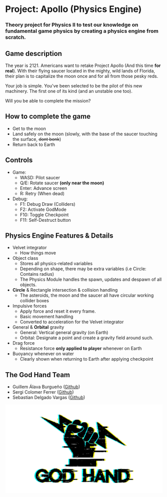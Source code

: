 # Project: Apollo (Physics Engine)
### Theory project for Physics II to test our knowledge on fundamental game physics by creating a physics engine from scratch.

## Game description
The year is 2121. Americans want to retake Project Apollo (And this time **for real**). With their flying saucer located in the mighty, wild lands of Florida, their plan is to capitalize the moon once and for all from those pesky reds.

Your job is simple. You've been selected to be the pilot of this new machinery. The first one of its kind (and an unstable one too).

Will you be able to complete the mission?

## How to complete the game
- Get to the moon
- Land safely on the moon (slowly, with the base of the saucer touching the surface, ~~dont bonk~~)
- Return back to Earth

## Controls
- Game:
  - WASD: Pilot saucer
  - Q/E: Rotate saucer **(only near the moon)**
  - Enter: Advance screen
  - R: Retry (When dead)
- Debug:
  - F1: Debug Draw (Colliders)
  - F2: Activate GodMode
  - F10: Toggle Checkpoint
  - F11: Self-Destruct button
  
## Physics Engine Features & Details
  - Velvet integrator
    - How things move
  - Object class
    - Stores all physics-related variables
    - Depending on shape, there may be extra variables (i.e Circle: Contains radius)
    - The Physics Module handles the spawn, updates and despawn of all objects.
  - **Circle** & Rectangle intersection & collision handling
    - The asteroids, the moon and the saucer all have circular working collider boxes
  - Impulsive forces
    - Apply force and reset it every frame.
    - Basic movement handling
    - Converted to acceleration for the Velvet integrator
  - General & **Orbital** gravity
    - General: Vertical general gravity (on Earth)
    - Orbital: Designate a point and create a gravity field around such.
  - Drag force
    - Resistance force **only applied to player** whenever on Earth
  - Buoyancy whenever on water
    - Clearly shown when returning to Earth after applying checkpoint
    
## The God Hand Team
 - Guillem Álava Burgueño ([Github](https://github.com/WillyTrek19))
 - Sergi Colomer Ferrer ([Github](https://github.com/Lladruc37))
 - Sebastian Delgado Vargas ([Github](https://github.com/Vinskky))
 
  ![Logo](https://github.com/Lladruc37/TheoryProjectPhysicsII/blob/main/Screenshots/logo.png)

